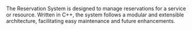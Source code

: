 The Reservation System is designed to manage reservations for a service or resource. Written in C++, the system follows a modular and extensible architecture, facilitating easy maintenance and future enhancements.
